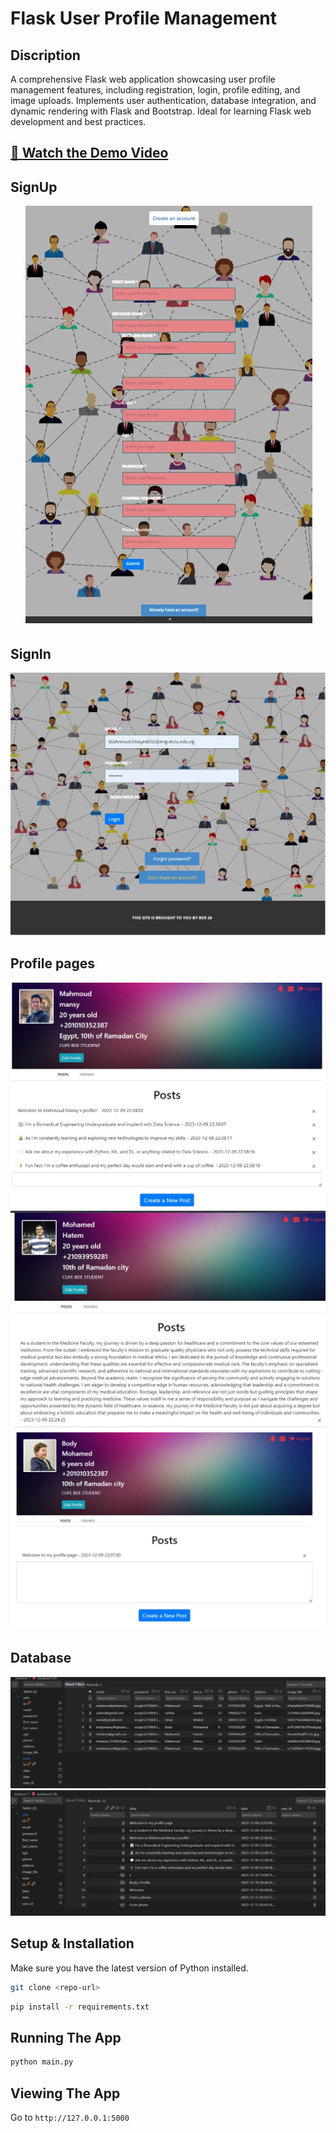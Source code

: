 # Flask User Profile Management

## Discription
A comprehensive Flask web application showcasing user profile management features, including registration, login, profile editing, and image uploads. Implements user authentication, database integration, and dynamic rendering with Flask and Bootstrap. Ideal for learning Flask web development and best practices.

## [🎥 Watch the Demo Video](https://drive.google.com/file/d/1hwISKuoGXkUZUnUkge7NuuITEzsCt7Sv/view)

## SignUp
<div style="text-align:center">
    <img src="website\static\images\4.jpeg" alt="Sign UP">
</div>

## SignIn
<div style="text-align:center">
    <img src="website\static\images\5.jpeg" alt="Sign UP">
</div>

## Profile pages
<div style="text-align:center">
    <img src="website\static\images\2.jpg" alt="Sign UP">
</div>
<div style="text-align:center">
    <img src="website\static\images\3.jpg" alt="Sign UP">
</div>
<div style="text-align:center">
    <img src="website\static\images\1.jpg" alt="Sign UP">
</div>

## Database
<div style="text-align:center">
    <img src="website\static\images\user_database.jpg" alt="Sign UP">
</div>
<div style="text-align:center">
    <img src="website\static\images\database_posts.jpg" alt="Sign UP">
</div>


## Setup & Installation

Make sure you have the latest version of Python installed.

```bash
git clone <repo-url>
```

```bash
pip install -r requirements.txt
```

## Running The App

```bash
python main.py
```

## Viewing The App

Go to `http://127.0.0.1:5000`
